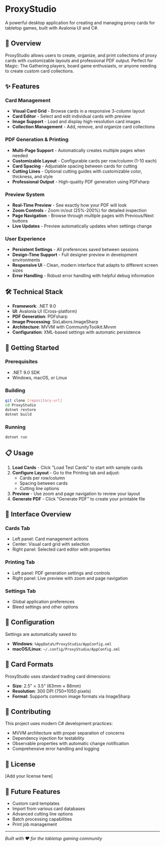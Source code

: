 # ProxyStudio

A powerful desktop application for creating and managing proxy cards for tabletop games, built with Avalonia UI and C#.

## 🎯 Overview

ProxyStudio allows users to create, organize, and print collections of proxy cards with customizable layouts and professional PDF output. Perfect for Magic: The Gathering players, board game enthusiasts, or anyone needing to create custom card collections.

## ✨ Features

### Card Management
- **Visual Card Grid** - Browse cards in a responsive 3-column layout
- **Card Editor** - Select and edit individual cards with preview
- **Image Support** - Load and display high-resolution card images
- **Collection Management** - Add, remove, and organize card collections

### PDF Generation & Printing
- **Multi-Page Support** - Automatically creates multiple pages when needed
- **Customizable Layout** - Configurable cards per row/column (1-10 each)
- **Card Spacing** - Adjustable spacing between cards for cutting
- **Cutting Lines** - Optional cutting guides with customizable color, thickness, and style
- **Professional Output** - High-quality PDF generation using PDFsharp

### Preview System
- **Real-Time Preview** - See exactly how your PDF will look
- **Zoom Controls** - Zoom in/out (25%-200%) for detailed inspection
- **Page Navigation** - Browse through multiple pages with Previous/Next buttons
- **Live Updates** - Preview automatically updates when settings change

### User Experience
- **Persistent Settings** - All preferences saved between sessions
- **Design-Time Support** - Full designer preview in development environments
- **Responsive UI** - Clean, modern interface that adapts to different screen sizes
- **Error Handling** - Robust error handling with helpful debug information

## 🛠 Technical Stack

- **Framework**: .NET 9.0
- **UI**: Avalonia UI (Cross-platform)
- **PDF Generation**: PDFsharp
- **Image Processing**: SixLabors.ImageSharp
- **Architecture**: MVVM with CommunityToolkit.Mvvm
- **Configuration**: XML-based settings with automatic persistence

## 🚀 Getting Started

### Prerequisites
- .NET 9.0 SDK
- Windows, macOS, or Linux

### Building
```bash
git clone [repository-url]
cd ProxyStudio
dotnet restore
dotnet build
```

### Running
```bash
dotnet run
```

## 📋 Usage

1. **Load Cards** - Click "Load Test Cards" to start with sample cards
2. **Configure Layout** - Go to the Printing tab and adjust:
   - Cards per row/column
   - Spacing between cards
   - Cutting line options
3. **Preview** - Use zoom and page navigation to review your layout
4. **Generate PDF** - Click "Generate PDF" to create your printable file

## 🎨 Interface Overview

### Cards Tab
- Left panel: Card management actions
- Center: Visual card grid with selection
- Right panel: Selected card editor with properties

### Printing Tab
- Left panel: PDF generation settings and controls
- Right panel: Live preview with zoom and page navigation

### Settings Tab
- Global application preferences
- Bleed settings and other options

## 🔧 Configuration

Settings are automatically saved to:
- **Windows**: `%AppData%/ProxyStudio/AppConfig.xml`
- **macOS/Linux**: `~/.config/ProxyStudio/AppConfig.xml`

## 📖 Card Formats

ProxyStudio uses standard trading card dimensions:
- **Size**: 2.5" × 3.5" (63mm × 88mm)
- **Resolution**: 300 DPI (750×1050 pixels)
- **Format**: Supports common image formats via ImageSharp

## 🤝 Contributing

This project uses modern C# development practices:
- MVVM architecture with proper separation of concerns
- Dependency injection for testability
- Observable properties with automatic change notification
- Comprehensive error handling and logging

## 📄 License

[Add your license here]

## 🔮 Future Features

- Custom card templates
- Import from various card databases
- Advanced cutting line options
- Batch processing capabilities
- Print job management

---

*Built with ❤️ for the tabletop gaming community*
